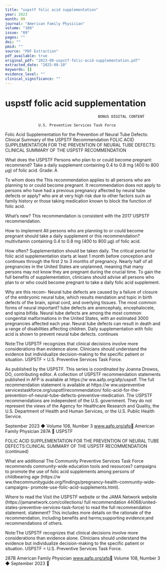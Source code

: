 ```yaml
---
title: "uspstf folic acid supplementation"
year: 2023
month: 09
journal: "American Family Physician"
volume: "108"
issue: "09"
pages: ""
doi: ""
pmid: ""
source: "PDF Extraction"
pdf_available: true
original_pdf: "2023-09-uspstf-folic-acid-supplementation.pdf"
extracted_date: "2025-08-10"
keywords: []
evidence_level: ""
clinical_significance: ""
---
```


# uspstf folic acid supplementation

                                              BONUS DIGITAL CONTENT

                   U.S. Preventive Services Task Force
Folic Acid Supplementation for the Prevention
  of Neural Tube Defects:​Clinical Summary
       of the USPSTF Recommendation
   FOLIC ACID SUPPLEMENTATION FOR THE PREVENTION OF NEURAL TUBE DEFECTS:​CLINICAL
   SUMMARY OF THE USPSTF RECOMMENDATION

   What does the USPSTF         Persons who plan to or could become pregnant:​
   recommend?                   Take a daily supplement containing 0.4 to 0.8 mg (400 to 800 μg) of folic acid.
                                Grade:​ A

   To whom does the             This recommendation applies to all persons who are planning to or could become pregnant. It
   recommendation               does not apply to persons who have had a previous pregnancy affected by neural tube defects or
   apply?                       who are at very high risk due to other factors such as family history or those taking medication
                                known to block the function of folic acid.

   What’s new?                  This recommendation is consistent with the 2017 USPSTF recommendation.

   How to implement             All persons who are planning to or could become pregnant should take a daily supplement or
   this recommendation?         multivitamin containing 0.4 to 0.8 mg (400 to 800 μg) of folic acid.

   How often?                   Supplementation should be taken daily. The critical period for folic acid supplementation starts at
                                least 1 month before conception and continues through the first 2 to 3 months of pregnancy.
                                Nearly half of all pregnancies in the United States are unplanned, meaning that many persons may
                                not know they are pregnant during the crucial time. To gain the full benefits of supplementation,
                                clinicians should advise all persons who plan to or who could become pregnant to take a daily
                                folic acid supplement.

   Why are this recom-          Neural tube defects are caused by a failure of closure of the embryonic neural tube, which results
   mendation and topic          in birth defects of the brain, spinal cord, and overlying tissues. The most common forms of neural
   important?                   tube defects are anencephaly, encephalocele, and spina bifida.
                                Neural tube defects are among the most common congenital malformations in the United States,
                                with an estimated 3000 pregnancies affected each year. Neural tube defects can result in death
                                and a range of disabilities affecting children.
                                Daily supplementation with folic acid is shown to prevent neural tube defects.
                                                                                                                                       continues

   Note:​The USPSTF recognizes that clinical decisions involve more considerations than evidence alone. Clinicians should understand the evidence
   but individualize decision-making to the specific patient or situation.
   USPSTF = U.S. Preventive Services Task Force.




  As published by the USPSTF.
  This series is coordinated by Joanna Drowos, DO, contributing editor.
  A collection of USPSTF recommendation statements published in AFP is available at https://​w ww.aafp.org/afp/uspstf.
  The full recommendation statement is available at https://​w ww.uspreventive​services​task​force.org/uspstf/recommendation/
  folic-acid-for-the-prevention-of-neural-tube-defects-preventive-medication.
  The USPSTF recommendations are independent of the U.S. government. They do not represent the views of the Agency for
  Healthcare Research and Quality, the U.S. Department of Health and Human Services, or the U.S. Public Health Service.



September 2023 ◆ Volume 108, Number 3                       www.aafp.org/afp                                 American Family Physician 287A
                                                                    USPSTF



   FOLIC ACID SUPPLEMENTATION FOR THE PREVENTION OF NEURAL TUBE DEFECTS:​CLINICAL
   SUMMARY OF THE USPSTF RECOMMENDATION (continued)

   What are additional          The Community Preventive Services Task Force recommends community-wide education
   tools and resources?         campaigns to promote the use of folic acid supplements among persons of childbearing age
                                (https://​w ww.thecommunityguide.org/findings/pregnancy-health-community-wide-campaigns-
                                promote-use-folic-acid-supplements.html).

   Where to read the            Visit the USPSTF website or the JAMA Network website (https://​jamanetwork.com/collections/
   full recommendation          44068/united-states-preventive-services-task-force) to read the full recommendation statement.
   statement?                   This includes more details on the rationale of the recommendation, including benefits and harms;​
                                supporting evidence;​and recommendations of others.

   Note:​The USPSTF recognizes that clinical decisions involve more considerations than evidence alone. Clinicians should understand the evidence
   but individualize decision-making to the specific patient or situation.
   USPSTF = U.S. Preventive Services Task Force.




287B American Family Physician                              www.aafp.org/afp                            Volume 108, Number 3 ◆ September 2023
